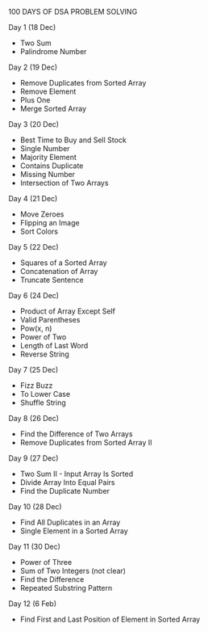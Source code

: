 100 DAYS OF DSA PROBLEM SOLVING

Day 1 (18 Dec)
  - Two Sum
  - Palindrome Number

Day 2 (19 Dec)
  - Remove Duplicates from Sorted Array
  - Remove Element
  - Plus One
  - Merge Sorted Array

Day 3 (20 Dec)
  - Best Time to Buy and Sell Stock
  - Single Number
  - Majority Element
  - Contains Duplicate
  - Missing Number
  - Intersection of Two Arrays

Day 4 (21 Dec)
   - Move Zeroes
   - Flipping an Image
   - Sort Colors

Day 5 (22 Dec)
   - Squares of a Sorted Array
   - Concatenation of Array
   - Truncate Sentence

Day 6 (24 Dec)
   - Product of Array Except Self
   - Valid Parentheses
   - Pow(x, n)
   - Power of Two
   - Length of Last Word
   - Reverse String
     
Day 7 (25 Dec)
   - Fizz Buzz
   - To Lower Case
   - Shuffle String

Day 8 (26 Dec)
   - Find the Difference of Two Arrays
   - Remove Duplicates from Sorted Array II

Day 9 (27 Dec)
   - Two Sum II - Input Array Is Sorted
   - Divide Array Into Equal Pairs
   - Find the Duplicate Number

Day 10 (28 Dec)
   - Find All Duplicates in an Array
   - Single Element in a Sorted Array

Day 11 (30 Dec)
   - Power of Three
   - Sum of Two Integers (not clear)
   - Find the Difference
   - Repeated Substring Pattern

Day 12 (6 Feb)
   - Find First and Last Position of Element in Sorted Array

     



